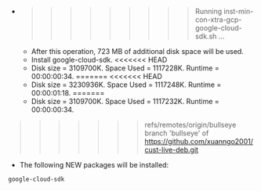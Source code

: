 * >>>>>>>>> Running inst-min-con-xtra-gcp-google-cloud-sdk.sh ...
  * After this operation, 723 MB of additional disk space will be used.
  * Install google-cloud-sdk.
<<<<<<< HEAD
  * Disk size = 3109700K. Space Used = 1117228K. Runtime = 00:00:00:34.
=======
<<<<<<< HEAD
  * Disk size = 3230936K. Space Used = 1117248K. Runtime = 00:00:01:18.
=======
  * Disk size = 3109700K. Space Used = 1117232K. Runtime = 00:00:00:34.
>>>>>>> refs/remotes/origin/bullseye
>>>>>>> branch 'bullseye' of https://github.com/xuanngo2001/cust-live-deb.git
  * The following NEW packages will be installed:
  ```bash
google-cloud-sdk
  ```
